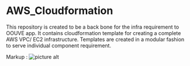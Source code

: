 AWS_Cloudformation
==================
This repository is created to be a back bone for the infra requirement to OOUVE app. It contains cloudformation template for creating a complete AWS VPC/ EC2 infrastructure. Templates are created in a modular fashion to serve individual component requirement.

Markup : ![picture alt](https://www.cncf.io/wp-content/uploads/2018/03/CNCF_TrailMap_latest.png "CNCF_Trail MAP")
